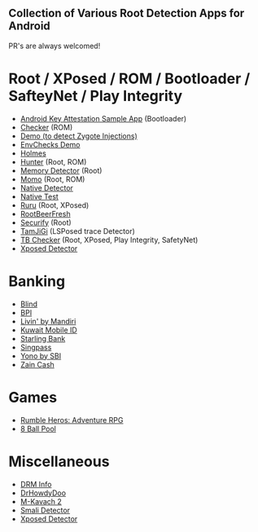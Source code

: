## Collection of Various Root Detection Apps for Android
  PR's are always welcomed!

# Root / XPosed / ROM / Bootloader / SafteyNet / Play Integrity
- [Android Key Attestation Sample App](https://t.me/magiskalpha/667) (Bootloader)
- [Checker](https://github.com/AkaneTan/Checker/releases) (ROM)
- [Demo (to detect Zygote Injections)](https://github.com/JingMatrix/Demo)
- [EnvChecks Demo](https://play.google.com/store/apps/details?id=com.dexprotector.detector.envchecks)
- [Holmes](https://t.me/app_process64/26)
- [Hunter](https://github.com/Keinta15/detection/blob/main/Hunter-v6.0.6.apk) (Root, ROM)
- [Memory Detector](https://github.com/rushiranpise/detection/blob/main/MemoryDetector_2.1.0.apk) (Root)
- [Momo](https://t.me/magiskalpha/529) (Root, ROM)
- [Native Detector](https://t.me/rootdetector/10)
- [Native Test](https://t.me/nullptr_dev/110)
- [Ruru](https://github.com/byxiaorun/Ruru/releases) (Root, XPosed)
- [RootBeerFresh](https://github.com/KimChangYoun/rootbeerFresh/releases/tag/0.0.11)
- [Securify](https://github.com/RabahX/Securify/) (Root)
- [TamJiGi](https://t.me/rormzhstjxm/110) (LSPosed trace Detector)
- [TB Checker](https://play.google.com/store/apps/details?id=krypton.tbsafetychecker) (Root, XPosed, Play Integrity, SafetyNet)
- [Xposed Detector](https://github.com/HuskyDG/XposedDetector)

# Banking
- [Blind](https://play.google.com/store/apps/details?id=com.teamblind.blind)
- [BPI](https://play.google.com/store/apps/details?id=com.bpi.ng.app)
- [Livin' by Mandiri](https://play.google.com/store/apps/details?id=id.bmri.livin)
- [Kuwait Mobile ID](https://play.google.com/store/apps/details?id=kw.gov.paci.PACIMobileID)
- [Starling Bank  ](https://play.google.com/store/apps/details?id=com.starlingbank.android)
- [Singpass](https://play.google.com/store/apps/details?id=sg.ndi.sp)
- [Yono by SBI](https://play.google.com/store/apps/details?id=com.sbi.lotusintouch)
- [Zain Cash](https://play.google.com/store/apps/details?id=mobi.foo.zaincash)

# Games
- [Rumble Heros: Adventure RPG](https://play.google.com/store/apps/details?id=com.playhardlab.heroes)
- [8 Ball Pool](https://play.google.com/store/apps/details?id=com.miniclip.eightballpool)

# Miscellaneous
- [DRM Info](https://play.google.com/store/apps/details?id=com.androidfung.drminfo)
- [DrHowdyDoo](https://play.google.com/store/apps/developer?id=DrHowdyDoo)
- [M-Kavach 2](https://play.google.com/store/apps/details?id=org.cdac.updatemkavach)
- [Smali Detector](https://play.google.com/store/apps/details?id=com.godevelopers.SmaliDetector)
- [Xposed Detector](https://play.google.com/store/apps/details?id=com.godevelopers.XposedChecker)
